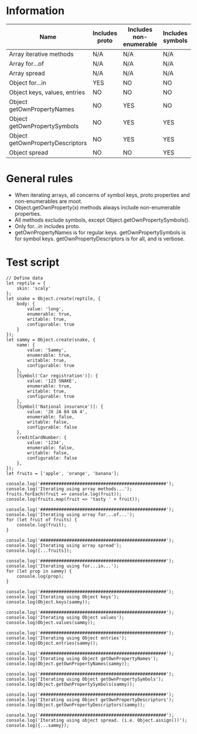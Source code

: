 # Information

| Name                             | Includes proto | Includes non-enumerable | Includes symbols | Includes non-symbols |
|----------------------------------|----------------|-------------------------|------------------|----------------------|
| Array iterative methods          | N/A            | N/A                     | N/A              | N/A                  |
| Array for...of                   | N/A            | N/A                     | N/A              | N/A                  |
| Array spread                     | N/A            | N/A                     | N/A              | N/A                  |
| Object for...in                  | YES            | NO                      | NO               | YES                  |
| Object keys, values, entries     | NO             | NO                      | NO               | YES                  |
| Object getOwnPropertyNames       | NO             | YES                     | NO               | YES                  |
| Object getOwnPropertySymbols     | NO             | YES                     | YES              | NO                   |
| Object getOwnPropertyDescriptors | NO             | YES                     | YES              | YES                  |
| Object spread                    | NO             | NO                      | YES              | YES                  |

# General rules

* When iterating arrays, all concerns of symbol keys, proto properties and non-enumerables are moot.
* Object.getOwnProperty(x) methods always include non-enumerable properties.
* All methods exclude symbols, except Object.getOwnPropertySymbols().
* Only for...in includes proto.
* getOwnPropertyNames is for regular keys. getOwnPropertySymbols is for symbol keys. getOwnPropertyDescriptors is for all, and is verbose.

# Test script

```
// Define data
let reptile = {
	skin: 'scaly'
};
let snake = Object.create(reptile, {
	body: {
		value: 'long',
		enumerable: true,
		writable: true,
		configurable: true
	}
});
let sammy = Object.create(snake, {
	name: {
		value: 'Sammy',
		enumerable: true,
		writable: true,
		configurable: true
	},
	[Symbol('Car registration')]: {
		value: '123 SNAKE',
		enumerable: true,
		writable: true,
		configurable: true
	},
	[Symbol('National insurance')]: {
		value: 'JX JA 84 UA 4',
		enumerable: false,
		writable: false,
		configurable: false
	},
	creditCardNumber: {
		value: '1234',
		enumerable: false,
		writable: false,
		configurable: false
	},
});
let fruits = ['apple', 'orange', 'banana'];

console.log('################################################');
console.log('Iterating using array methods...');
fruits.forEach(fruit => console.log(fruit));
console.log(fruits.map(fruit => 'tasty ' + fruit));

console.log('################################################');
console.log('Iterating using array for...of...');
for (let fruit of fruits) {
	console.log(fruit);
}

console.log('################################################');
console.log('Iterating using array spread');
console.log([...fruits]);

console.log('################################################');
console.log('Iterating using for...in...');
for (let prop in sammy) {
	console.log(prop);
}

console.log('################################################');
console.log('Iterating using Object keys');
console.log(Object.keys(sammy));

console.log('################################################');
console.log('Iterating using Object values');
console.log(Object.values(sammy));

console.log('################################################');
console.log('Iterating using Object entries');
console.log(Object.entries(sammy));

console.log('################################################');
console.log('Iterating using Object getOwnPropertyNames');
console.log(Object.getOwnPropertyNames(sammy));

console.log('################################################');
console.log('Iterating using Object getOwnPropertySymbols');
console.log(Object.getOwnPropertySymbols(sammy));

console.log('################################################');
console.log('Iterating using Object getOwnPropertyDescriptors');
console.log(Object.getOwnPropertyDescriptors(sammy));

console.log('################################################');
console.log('Iterating using object spread. (i.e. Object.assign())');
console.log({...sammy});
```
